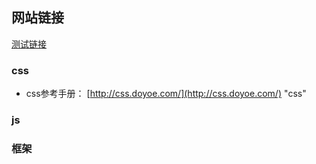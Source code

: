 ## 网站链接

[测试链接](http:baidu.com)

[id]:https://github.com/SeayXu "demo"

### css
* css参考手册： [http://css.doyoe.com/](http://css.doyoe.com/) "css"



### js





### 框架
